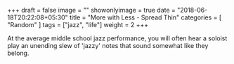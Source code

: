 +++
draft = false
image = ""
showonlyimage = true
date = "2018-06-18T20:22:08+05:30"
title = "More with Less - Spread Thin"
categories = [ "Random" ]
tags = ["jazz", "life"]
weight = 2
+++

At the average middle school jazz performance, you will often hear a soloist play an unending slew of 'jazzy' notes that sound somewhat like they belong.  